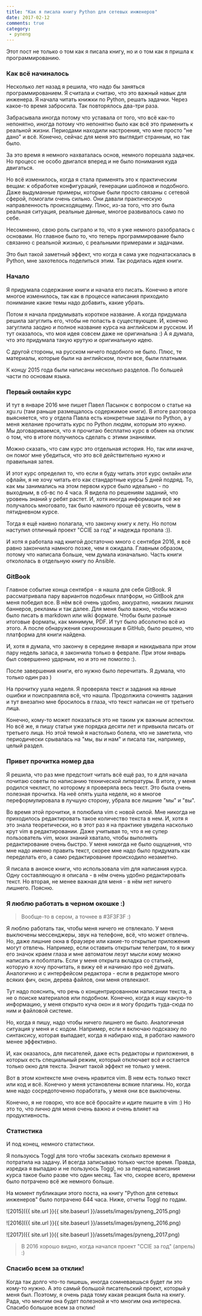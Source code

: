 ```yaml
---
title: "Как я писала книгу Python для сетевых инженеров"
date: 2017-02-12
comments: true
category:
 - pyneng
---
```


Этот пост не только о том как я писала книгу, но и о том как я пришла к программированию.

### Как всё начиналось

Несколько лет назад я решила, что надо бы заняться программированием.
Я считала и считаю, что это важный навык для инженера. 
Я начала читать книжки по Python, решать задачки.
Через какое-то время забросила.
Так повторялось два-три раза.

Забрасывала иногда потому что уставала от того, что всё как-то непонятно, иногда потому что непонятно было как всё это применить к реальной жизни.
Периодами находили настроения, что мне просто "не дано" и всё.
Конечно, сейчас для меня это выглядит странным, но так было.

За это время я немного нахваталась основ, немного порешала задачек.
Но процесс не особо двигался вперед и не было понимания куда двигаться.

Но всё изменилось, когда я стала применять это к практическим вещам: к обработке конфигураций, генерации шаблонов и подобного.
Даже выдуманные примеры, которые были просто связаны с сетевой сферой, помогали очень сильно.
Они давали практическую направленность происходящему.
Плюс, из-за того, что это была реальная ситуация, реальные данные, многое развивалось само по себе.

Несомненно, свою роль сыграло и то, что я уже немного разобралась с основами.
Но главное было то, что теперь программирование было связанно с реальной жизнью, с реальными примерами и задачами.

Это был такой заметный эффект, что когда я сама уже поднатаскалась в Python, мне захотелось поделиться этим.
Так родилась идея книги.

### Начало

Я придумала содержание книги и начала его писать.
Конечно в итоге многое изменилось, так как в процессе написания приходило понимание какие темы надо добавить, какие убрать.

Потом я начала придумывать короткое название.
А когда придумала решила загуглить его, чтобы не попасть в существующее.
И, конечно загуглила заодно и полное название курса на английском и русском.
И тут оказалось, что моя идея совсем даже не оригинальна :)
А я думала, что это придумала такую крутую и оригинальную идею.

С другой стороны, на русском ничего подобного не было.
Плюс, те материалы, которые были на английском, почти все, были платными.

К концу 2015 года были написаны несколько разделов.
По большей части по основам языка.


### Первый онлайн курс

И тут в январе 2016 мне пишет Павел Пасынок с вопросом о статье на xgu.ru (там раньше размещалось содержимое книги).
В итоге разговора выясняется, что у отдела Павла есть конкретные задачи по Python, а у меня желание прочитать курс по Python людям, которым это нужно.
Мы договариваемся, что я прочитаю бесплатно курс в обмен на отклик о том, что в итоге получилось сделать с этими знаниями.


Можно сказать, что сам курс это отдельная история.
Но, так или иначе, он помог мне убедиться, что это всё действительно нужно и правильная затея.

И этот курс определил то, что если я буду читать этот курс онлайн или офлайн, я не хочу читать его как стандартные курсы 5 дней подряд.
То, как мы занимались на этом первом курсе было идеально - по выходным, в сб-вс по 4 часа.
Я видела по решениям заданий, что уровень знаний у ребят растет.
И, хотя иногда информации всё же получалось многовато, так было намного проще её усвоить, чем в пятидневном курсе.

Тогда я ещё наивно полагала, что закончу книгу к лету.
Но потом наступил отличный проект "CCIE за год" и надежда пропала :)).

И хотя я работала над книгой достаточно много с сентября 2016, я всё равно закончила намного позже, чем я ожидала.
Главным образом, потому что написала больше, чем думала изначально.
Часть книги откололась в отдельную книгу по Ansible.

### GitBook

Главное событие конца сентября - я нашла для себя GitBook.
Я рассматривала пару вариантов подобных платформ, но GitBook для меня победил все.
В нём всё очень удобно, аккуратно, никаких лишних баннеров, рекламы и так далее.
Для меня было важно, чтобы можно было писать в markdown или wiki формате.
Чтобы были разные итоговые форматы, как минимум, PDF.
И тут было абсолютно всё из этого.
А после обнаружения синхронизации в GitHub, было решено, что платформа для книги найдена.


И, хотя я думала, что закончу в середине января и накидывала при этом пару недель запаса,
я закончила только в феврале.
При этом январь был совершенно ударным, но и это не помогло :).


После завершения книги, его нужно было перечитать.
Я думала, что только один раз )

На прочитку ушла неделя.
Я проверяла текст и задания на явные ошибки и поисправляла всё, что нашла.
Продолжила сочинять задания и тут внезапно мне бросилось в глаза, что текст написан не от третьего лица.


Конечно, кому-то может показаться это не таким уж важным аспектом.
Но всё же, я пишу статьи уже порядка десяти лет и привыкла писать от третьего лица.
Но этой темой я настолько болела, что не заметила, что периодически срывалась на "мы, вы и нам" и писала так, например, целый раздел.

### Привет прочитка номер два

Я решила, что раз мне предстоит читать всё ещё раз, то я для начала почитаю советы по написанию технической литературы.
В итоге, у меня родился чеклист, по которому я проверяла весь текст.
Это была очень полезная прочитка.
На неё опять ушла неделя, но я многое переформулировала в лучшую сторону, убрала все лишние "мы" и "вы".

Во время этой прочитки, я полюбила vim с новой силой.
Мне никогда не приходилось редактировать такое количество текста в нем.
И, хотя я это знала теоретически, но в этот раз я на практике увидела насколько крут vim в редактировании.
Даже учитывая то, что я не супер пользователь vim, моих знаний хватало, чтобы выполнять редактирование очень быстро.
У меня никогда не было ощущения, что мне надо именно править текст, скорее мне надо было придумать как переделать его, а само редактирование происходило незаметно.


Я писала в анонсе книги, что использовала vim для написания курса.
Одну составляющую я описала - в нём очень удобно редактировать текст.
Но вторая, не менее важная для меня - в нём нет ничего лишнего.
Поясню.

### Я люблю работать в черном окошке :)

> Вообще-то в сером, а точнее в #3F3F3F :)

Я люблю работать так, чтобы меня ничего не отвлекало.
У меня выключены мессенджеры, звук на телефоне, всё, что может отвлечь.
Но, даже лишние окна в браузере или какие-то открытые приложения могут отвлечь.
Например, если оставить открытым телеграм, то я вижу его значок краем глаза и мне автоматом лезут мысли кому можно написать и поболтать.
Если у меня открыта вкладка со статьей, которую я хочу прочитать, я вижу её и начинаю про неё думать.
Аналогично и с интерфейсом редактора - если в редакторе много всяких фич, окон, дерева файлов, они меня отвлекают.

Тут надо пояснить, что речь о концентрированном написании текста, а не о поиске материалов или подобном.
Конечно, когда я ищу какую-то информацию, у меня открыто куча окон и я могу бродить туда-сюда по ним и файловой системе.

Но, когда я пишу, надо чтобы ничего лишнего не было.
Аналогичная ситуация у меня и с кодом.
Например, если я включаю подсказку по синтаксису, которая выпадает, когда я набираю код,
я работаю намного менее эффективно.

И, как оказалось, для писателей, даже есть редакторы и приложения, в которых есть специальный режим, который отключает всё и остается только окно для текста.
Значит такой эффект не только у меня.

Вот в этом контексте мне очень нравится vim.
В нем есть только текст или код и всё.
Конечно у меня установлены всякие плагины.
Но, когда мне надо сосредоточенно поработать, у меня они все выключены.

Конечно, я не говорю, что все всё бросайте и идите пишите в vim :)
Но это то, что лично для меня очень важно и очень влияет на продуктивность.

### Статистика

И под конец, немного статистики.

Я пользуюсь Toggl для того чтобы засекать сколько времени я потратила на задачу.
И всегда записываю только чистое время.
Правда, изредка я выпадаю и не пользуюсь Toggl, но за период написания курса такое было разве что один месяц.
Так что, скорее всего, времени было потрачено всё же немного больше.

На момент публикации этого поста, на книгу "Python для сетевых инженеров" было потрачено 644 часа.
Ниже, отчеты Toggl по годам.

![2015]({{ site.url }}{{ site.baseurl }}/assets/images/pyneng_2015.png)

![2016]({{ site.url }}{{ site.baseurl }}/assets/images/pyneng_2016.png)

![2017]({{ site.url }}{{ site.baseurl }}/assets/images/pyneng_2017.png)

> В 2016 хорошо видно, когда начался проект "CCIE за год" (апрель) :)

### Спасибо всем за отклик!

Когда так долго что-то пишешь, иногда сомневаешься будет ли это кому-то нужно.
А это самый большой писательский проект, который у меня был.
Поэтому, я очень рада тому какая реакция была на книгу.
Рада, что многим она будет полезной и что многим она интересна.
Спасибо большое всем за отклик!

